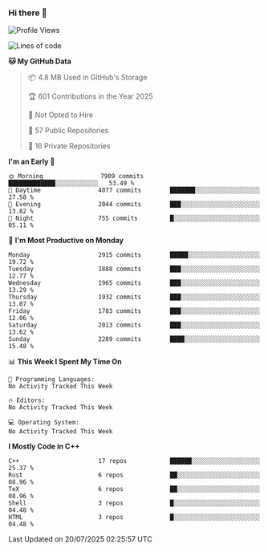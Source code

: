 ### Hi there 👋

<!--
**SemenMartynov/SemenMartynov** is a ✨ _special_ ✨ repository because its `README.md` (this file) appears on your GitHub profile.

Here are some ideas to get you started:

- 🔭 I’m currently working on ...
- 🌱 I’m currently learning ...
- 👯 I’m looking to collaborate on ...
- 🤔 I’m looking for help with ...
- 💬 Ask me about ...
- 📫 How to reach me: ...
- 😄 Pronouns: ...
- ⚡ Fun fact: ...
-->

<!--START_SECTION:waka-->
![Profile Views](http://img.shields.io/badge/Profile%20Views-0-blue)

![Lines of code](https://img.shields.io/badge/From%20Hello%20World%20I%27ve%20Written-7.7%20million%20lines%20of%20code-blue)

**🐱 My GitHub Data** 

> 📦 4.8 MB Used in GitHub's Storage 
 > 
> 🏆 601 Contributions in the Year 2025
 > 
> 🚫 Not Opted to Hire
 > 
> 📜 57 Public Repositories 
 > 
> 🔑 16 Private Repositories 
 > 
**I'm an Early 🐤** 

```text
🌞 Morning                7909 commits        █████████████░░░░░░░░░░░░   53.49 % 
🌆 Daytime                4077 commits        ███████░░░░░░░░░░░░░░░░░░   27.58 % 
🌃 Evening                2044 commits        ███░░░░░░░░░░░░░░░░░░░░░░   13.82 % 
🌙 Night                  755 commits         █░░░░░░░░░░░░░░░░░░░░░░░░   05.11 % 
```
📅 **I'm Most Productive on Monday** 

```text
Monday                   2915 commits        █████░░░░░░░░░░░░░░░░░░░░   19.72 % 
Tuesday                  1888 commits        ███░░░░░░░░░░░░░░░░░░░░░░   12.77 % 
Wednesday                1965 commits        ███░░░░░░░░░░░░░░░░░░░░░░   13.29 % 
Thursday                 1932 commits        ███░░░░░░░░░░░░░░░░░░░░░░   13.07 % 
Friday                   1783 commits        ███░░░░░░░░░░░░░░░░░░░░░░   12.06 % 
Saturday                 2013 commits        ███░░░░░░░░░░░░░░░░░░░░░░   13.62 % 
Sunday                   2289 commits        ████░░░░░░░░░░░░░░░░░░░░░   15.48 % 
```


📊 **This Week I Spent My Time On** 

```text
💬 Programming Languages: 
No Activity Tracked This Week

🔥 Editors: 
No Activity Tracked This Week

💻 Operating System: 
No Activity Tracked This Week
```

**I Mostly Code in C++** 

```text
C++                      17 repos            ██████░░░░░░░░░░░░░░░░░░░   25.37 % 
Rust                     6 repos             ██░░░░░░░░░░░░░░░░░░░░░░░   08.96 % 
TeX                      6 repos             ██░░░░░░░░░░░░░░░░░░░░░░░   08.96 % 
Shell                    3 repos             █░░░░░░░░░░░░░░░░░░░░░░░░   04.48 % 
HTML                     3 repos             █░░░░░░░░░░░░░░░░░░░░░░░░   04.48 % 
```




 Last Updated on 20/07/2025 02:25:57 UTC
<!--END_SECTION:waka-->